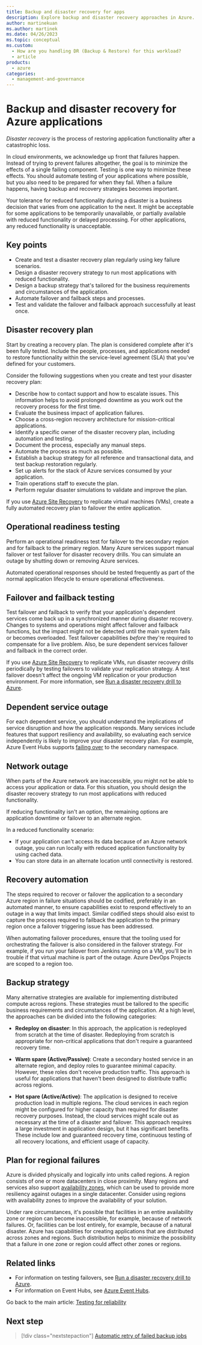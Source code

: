 ```yaml
---
title: Backup and disaster recovery for apps
description: Explore backup and disaster recovery approaches in Azure. Disaster recovery is the process of restoring application functionality after a catastrophic loss.
author: martinekuan
ms.author: martinek
ms.date: 04/26/2023
ms.topic: conceptual
ms.custom:
  - How are you handling DR (Backup & Restore) for this workload?
  - article
products:
  - azure
categories:
  - management-and-governance
---
```


# Backup and disaster recovery for Azure applications

*Disaster recovery* is the process of restoring application functionality after a catastrophic loss.

In cloud environments, we acknowledge up front that failures happen. Instead of trying to prevent failures altogether, the goal is to minimize the effects of a single failing component. Testing is one way to minimize these effects. You should automate testing of your applications where possible, but you also need to be prepared for when they fail. When a failure happens, having backup and recovery strategies becomes important.

Your tolerance for reduced functionality during a disaster is a business decision that varies from one application to the next. It might be acceptable for some applications to be temporarily unavailable, or partially available with reduced functionality or delayed processing. For other applications, any reduced functionality is unacceptable.

## Key points

- Create and test a disaster recovery plan regularly using key failure scenarios.
- Design a disaster recovery strategy to run most applications with reduced functionality.
- Design a backup strategy that's tailored for the business requirements and circumstances of the application.
- Automate failover and failback steps and processes.
- Test and validate the failover and failback approach successfully at least once.

## Disaster recovery plan

Start by creating a recovery plan. The plan is considered complete after it's been fully tested. Include the people, processes, and applications needed to restore functionality within the service-level agreement (SLA) that you've defined for your customers.

Consider the following suggestions when you create and test your disaster recovery plan:

- Describe how to contact support and how to escalate issues. This information helps to avoid prolonged downtime as you work out the recovery process for the first time.
- Evaluate the business impact of application failures.
- Choose a cross-region recovery architecture for mission-critical applications.
- Identify a specific owner of the disaster recovery plan, including automation and testing.
- Document the process, especially any manual steps.
- Automate the process as much as possible.
- Establish a backup strategy for all reference and transactional data, and test backup restoration regularly.
- Set up alerts for the stack of Azure services consumed by your application.
- Train operations staff to execute the plan.
- Perform regular disaster simulations to validate and improve the plan.

If you use [Azure Site Recovery](/azure/site-recovery/site-recovery-overview) to replicate virtual machines (VMs), create a fully automated recovery plan to failover the entire application.

## Operational readiness testing

Perform an operational readiness test for failover to the secondary region and for failback to the primary region. Many Azure services support manual failover or test failover for disaster recovery drills. You can simulate an outage by shutting down or removing Azure services.

Automated operational responses should be tested frequently as part of the normal application lifecycle to ensure operational effectiveness.

## Failover and failback testing

Test failover and failback to verify that your application's dependent services come back up in a synchronized manner during disaster recovery. Changes to systems and operations might affect failover and failback functions, but the impact might not be detected until the main system fails or becomes overloaded. Test failover capabilities *before* they're required to compensate for a live problem. Also, be sure dependent services failover and failback in the correct order.

If you use [Azure Site Recovery](/azure/site-recovery/site-recovery-overview) to replicate VMs, run disaster recovery drills periodically by testing failovers to validate your replication strategy. A test failover doesn't affect the ongoing VM replication or your production environment. For more information, see [Run a disaster recovery drill to Azure](/azure/site-recovery/site-recovery-test-failover-to-azure).

## Dependent service outage

For each dependent service, you should understand the implications of service disruption and how the application responds. Many services include features that support resiliency and availability, so evaluating each service independently is likely to improve your disaster recovery plan. For example, Azure Event Hubs supports [failing over](/azure/event-hubs/event-hubs-geo-dr#setup-and-failover-flow) to the secondary namespace.

## Network outage

When parts of the Azure network are inaccessible, you might not be able to access your application or data. For this situation, you should design the disaster recovery strategy to run most applications with reduced functionality.

If reducing functionality isn't an option, the remaining options are application downtime or failover to an alternate region.

In a reduced functionality scenario:

- If your application can't access its data because of an Azure network outage, you can run locally with reduced application functionality by using cached data.
- You can store data in an alternate location until connectivity is restored.

## Recovery automation

The steps required to recover or failover the application to a secondary Azure region in failure situations should be codified, preferably in an automated manner, to ensure capabilities exist to respond effectively to an outage in a way that limits impact. Similar codified steps should also exist to capture the process required to failback the application to the primary region once a failover triggering issue has been addressed.

When automating failover procedures, ensure that the tooling used for orchestrating the failover is also considered in the failover strategy. For example, if you run your failover from Jenkins running on a VM, you'll be in trouble if that virtual machine is part of the outage. Azure DevOps Projects are scoped to a region too.

## Backup strategy

Many alternative strategies are available for implementing distributed compute across regions. These strategies must be tailored to the specific business requirements and circumstances of the application. At a high level, the approaches can be divided into the following categories:

- **Redeploy on disaster**: In this approach, the application is redeployed from scratch at the time of disaster. Redeploying from scratch is appropriate for non-critical applications that don't require a guaranteed recovery time.

- **Warm spare (Active/Passive)**: Create a secondary hosted service in an alternate region, and deploy roles to guarantee minimal capacity. However, these roles don't receive production traffic. This approach is useful for applications that haven't been designed to distribute traffic across regions.

- **Hot spare (Active/Active)**: The application is designed to receive production load in multiple regions. The cloud services in each region might be configured for higher capacity than required for disaster recovery purposes. Instead, the cloud services might scale out as necessary at the time of a disaster and failover. This approach requires a large investment in application design, but it has significant benefits. These include low and guaranteed recovery time, continuous testing of all recovery locations, and efficient usage of capacity.

## Plan for regional failures

Azure is divided physically and logically into units called regions. A region consists of one or more datacenters in close proximity. Many regions and services also support [availability zones](/azure/availability-zones/az-overview), which can be used to provide more resiliency against outages in a single datacenter. Consider using regions with availability zones to improve the availability of your solution.

Under rare circumstances, it's possible that facilities in an entire availability zone or region can become inaccessible, for example, because of network failures. Or, facilities can be lost entirely, for example, because of a natural disaster. Azure has capabilities for creating applications that are distributed across zones and regions. Such distribution helps to minimize the possibility that a failure in one zone or region could affect other zones or regions.

## Related links

- For information on testing failovers, see [Run a disaster recovery drill to Azure](/azure/site-recovery/site-recovery-test-failover-to-azure).
- For information on Event Hubs, see [Azure Event Hubs](https://azure.microsoft.com/services/event-hubs/).

Go back to the main article: [Testing for reliability](test-checklist.md)

## Next step

> [!div class="nextstepaction"]
> [Automatic retry of failed backup jobs](./auto-retry.md)
